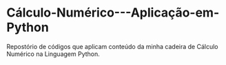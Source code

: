 # Cálculo-Numérico---Aplicação-em-Python
Repostório de códigos que aplicam conteúdo da minha cadeira de Cálculo Numérico na Linguagem Python.
